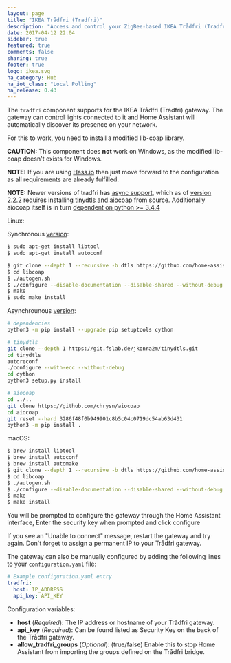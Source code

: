 ```yaml
---
layout: page
title: "IKEA Trådfri (Tradfri)"
description: "Access and control your ZigBee-based IKEA Trådfri (Tradfri) devices."
date: 2017-04-12 22.04
sidebar: true
featured: true
comments: false
sharing: true
footer: true
logo: ikea.svg
ha_category: Hub
ha_iot_class: "Local Polling"
ha_release: 0.43
---
```


The `tradfri` component supports for the IKEA Trådfri (Tradfri) gateway. The gateway can control lights connected to it and Home Assistant will automatically discover its presence on your network. 

For this to work, you need to install a modified lib-coap library.

**CAUTION:**
This component does **not** work on Windows, as the modified lib-coap doesn't exists for Windows.

**NOTE:** If you are using [Hass.io](/hassio/) then just move forward to the configuration as all requirements are already fulfilled.

**NOTE:** Newer versions of tradfri has [async support](https://github.com/ggravlingen/pytradfri/pull/34), which as of [version 2.2.2](https://github.com/ggravlingen/pytradfri/releases/tag/2.2.2) requires installing [tinydtls and aiocoap](https://github.com/ggravlingen/pytradfri#1-installation) from source. Additionally aiocoap itself is in turn [dependent on python >= 3.4.4](https://github.com/chrysn/aiocoap#dependencies)

Linux:

Synchronous [version](https://github.com/ggravlingen/pytradfri/blob/master/script/install-coap-client.sh):
```bash
$ sudo apt-get install libtool
$ sudo apt-get install autoconf

$ git clone --depth 1 --recursive -b dtls https://github.com/home-assistant/libcoap.git
$ cd libcoap
$ ./autogen.sh
$ ./configure --disable-documentation --disable-shared --without-debug CFLAGS="-D COAP_DEBUG_FD=stderr"
$ make
$ sudo make install
```
Asynchrounous [version](https://github.com/ggravlingen/pytradfri/blob/master/script/install-aiocoap.sh):
```bash
# dependencies
python3 -m pip install --upgrade pip setuptools cython

# tinydtls
git clone --depth 1 https://git.fslab.de/jkonra2m/tinydtls.git
cd tinydtls
autoreconf
./configure --with-ecc --without-debug
cd cython
python3 setup.py install

# aiocoap
cd ../..
git clone https://github.com/chrysn/aiocoap
cd aiocoap
git reset --hard 3286f48f0b949901c8b5c04c0719dc54ab63d431
python3 -m pip install .
```

macOS:

```bash
$ brew install libtool
$ brew install autoconf
$ brew install automake
$ git clone --depth 1 --recursive -b dtls https://github.com/home-assistant/libcoap.git
$ cd libcoap
$ ./autogen.sh
$ ./configure --disable-documentation --disable-shared --without-debug CFLAGS="-D COAP_DEBUG_FD=stderr"
$ make
$ make install
```
You will be prompted to configure the gateway through the Home Assistant interface, Enter the security key when prompted and click configure

<p class='note'>
If you see an "Unable to connect" message, restart the gateway and try again. Don't forget to assign a permanent IP to your Trådfri gateway.
</p>

The gateway can also be manually configured by adding the following lines to your `configuration.yaml` file:

```yaml
# Example configuration.yaml entry
tradfri:
  host: IP_ADDRESS
  api_key: API_KEY
```

Configuration variables:

 - **host** (*Required*): The IP address or hostname of your Trådfri gateway.
 - **api_key** (*Required*): Can be found listed as Security Key on the back of the Trådfri gateway.
 - **allow_tradfri_groups** (*Optional*): (true/false) Enable this to stop Home Assistant from importing the groups defined on the Trådfri bridge.
